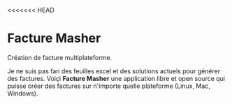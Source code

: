 <<<<<<< HEAD
# Facture Masher
Création de facture multiplateforme. 

Je ne suis pas fan des feuilles excel et des solutions actuels pour générer des factures. Voiçi **Facture Masher** une application libre et open source qui puisse créer des factures sur n'importe quelle plateforme (Linux, Mac, Windows).
